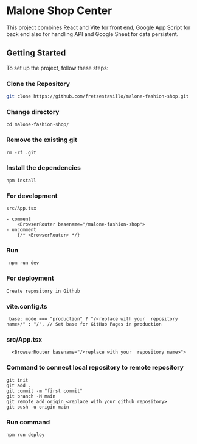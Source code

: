 # Malone Shop Center

This project combines React and Vite for front end, Google App Script for back end also for handling API and Google Sheet for data persistent.

## Getting Started

To set up the project, follow these steps:

### Clone the Repository

```bash
git clone https://github.com/fretzestavillo/malone-fashion-shop.git
```

### Change directory

```
cd malone-fashion-shop/
```

### Remove the existing git

```
rm -rf .git
```

### Install the dependencies

```
npm install
```

### For development

```
src/App.tsx

- comment
    <BrowserRouter basename="/malone-fashion-shop">
- uncomment
    {/* <BrowserRouter> */}

```

### Run

```
 npm run dev
```

### For deployment

```
Create repository in Github
```

### vite.config.ts

```
 base: mode === "production" ? "/<replace with your  repository name>/" : "/", // Set base for GitHub Pages in production
```

### src/App.tsx

```
  <BrowserRouter basename="/<replace with your  repository name>">
```

### Command to connect local repository to remote repository

```
git init
git add .
git commit -m "first commit"
git branch -M main
git remote add origin <replace with your github repository>
git push -u origin main
```

### Run command

```
npm run deploy
```
